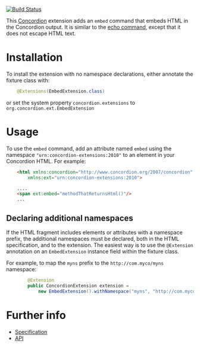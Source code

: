 [![Build Status](https://travis-ci.org/concordion/concordion-embed-extension.svg?branch=master)](https://travis-ci.org/concordion/concordion-embed-extension)

This [Concordion](http://www.concordion.org) extension adds an `embed` command that embeds HTML in the Concordion output. It is similar to the [echo command](http://www.concordion.org/dist/1.4.4/spec/concordion/command/echo/Echo.html), except that it does not escape HTML text.

# Installation

To install the extension with no namespace declarations, either annotate the fixture class with:

```java
    @Extensions(EmbedExtension.class)
```

or set the system property `concordion.extensions` to `org.concordion.ext.EmbedExtension`

# Usage

To use the `embed` command, add an attribute named `embed` using the namespace `"urn:concordion-extensions:2010"` to an element in your Concordion HTML. For example:

```html
    <html xmlns:concordion="http://www.concordion.org/2007/concordion"
        xmlns:ext="urn:concordion-extensions:2010">

    ....
    <span ext:embed="methodThatReturnsHtml()"/>
    ...
```  

## Declaring additional namespaces

If the HTML fragment includes elements or attributes with a namespace prefix, the additional namespaces must be declared, both in the HTML specification, and to the extension. The easiest way is to use the `@Extension` annotation on an `EmbedExtension` instance field within the fixture class.

For example, to map the `myns` prefix to the `http://com.myco/myns` namespace:

```java
        @Extension
        public ConcordionExtension extension =
            new EmbedExtension().withNamespace("myns", "http://com.myco/myns");
```

# Further info

* [Specification](http://concordion.github.io/concordion-embed-extension/spec/Embed.html)
* [API](http://concordion.github.io/concordion-embed-extension/api/index.html)